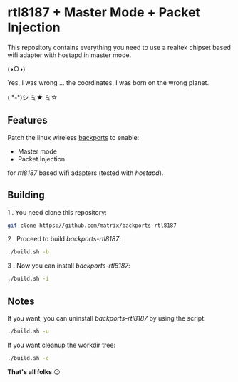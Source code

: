 # rtl8187 + Master Mode + Packet Injection

This repository contains everything you need to use a realtek chipset based wifi adapter with hostapd in master mode.

(◑○◑)

Yes, I was wrong ... the coordinates, I was born on the wrong planet.

( °-°)シ ミ★ ミ☆

## Features

Patch the linux wireless [backports](https://backports.wiki.kernel.org/index.php/Main_Page) to enable:

* Master mode
* Packet Injection

for *rtl8187* based wifi adapters (tested with *hostapd*).

## Building

1 . You need clone this repository:

```sh
git clone https://github.com/matrix/backports-rtl8187
```

2 . Proceed to build *backports-rtl8187*:

```sh
./build.sh -b
```

3 . Now you can install *backports-rtl8187*:

```sh
./build.sh -i
```

## Notes

If you want, you can uninstall *backports-rtl8187* by using the script:

```sh
./build.sh -u
```

If you want cleanup the workdir tree:

```sh
./build.sh -c
```

**That's all folks** 😉
